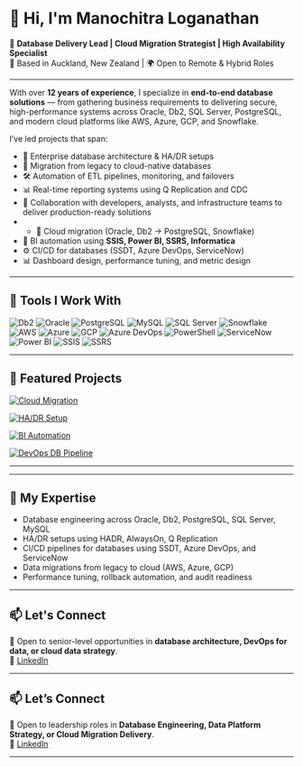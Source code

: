 # 👋 Hi, I'm Manochitra Loganathan

🧠 **Database Delivery Lead | Cloud Migration Strategist | High Availability Specialist**  
📍 Based in Auckland, New Zealand | 🌍 Open to Remote & Hybrid Roles

---

With over **12 years of experience**, I specialize in **end-to-end database solutions** — from gathering business requirements to delivering secure, high-performance systems across Oracle, Db2, SQL Server, PostgreSQL, and modern cloud platforms like AWS, Azure, GCP, and Snowflake.

I’ve led projects that span:

- 📌 Enterprise database architecture & HA/DR setups  
- 🚀 Migration from legacy to cloud-native databases  
- 🛠️ Automation of ETL pipelines, monitoring, and failovers  
- 📊 Real-time reporting systems using Q Replication and CDC  
- 🤝 Collaboration with developers, analysts, and infrastructure teams to deliver production-ready solutions
- - 🚀 Cloud migration (Oracle, Db2 → PostgreSQL, Snowflake)
- 🧩 BI automation using **SSIS, Power BI, SSRS, Informatica**
- ⚙️ CI/CD for databases (SSDT, Azure DevOps, ServiceNow)
- 📊 Dashboard design, performance tuning, and metric design

---

## 🔧 Tools I Work With

![Db2](https://img.shields.io/badge/Db2-11.5-blue?logo=ibm)
![Oracle](https://img.shields.io/badge/Oracle-19c-red?logo=oracle)
![PostgreSQL](https://img.shields.io/badge/PostgreSQL-15-blue?logo=postgresql)
![MySQL](https://img.shields.io/badge/MySQL-8.0-blue?logo=mysql)
![SQL Server](https://img.shields.io/badge/SQL%20Server-2019-red?logo=microsoftsqlserver)
![Snowflake](https://img.shields.io/badge/Snowflake-Cloud--Data-blue?logo=snowflake)
![AWS](https://img.shields.io/badge/AWS-Data--Migration-orange?logo=amazonaws)
![Azure](https://img.shields.io/badge/Azure-SQL%20Database-blue?logo=microsoftazure)
![GCP](https://img.shields.io/badge/GCP-BigQuery-yellow?logo=googlecloud)
![Azure DevOps](https://img.shields.io/badge/Azure-DevOps-blue?logo=azuredevops)
![PowerShell](https://img.shields.io/badge/PowerShell-Automation-lightblue)
![ServiceNow](https://img.shields.io/badge/ServiceNow-Ticketing-black?logo=servicenow)
![Power BI](https://img.shields.io/badge/Power--BI-Analytics-yellow?logo=powerbi)
![SSIS](https://img.shields.io/badge/SSIS-ETL-blue?logo=microsoftsqlserver)
![SSRS](https://img.shields.io/badge/SSRS-Reporting-lightblue?logo=microsoftsqlserver)

---

## 📌 Featured Projects



[![Cloud Migration](https://github-readme-stats.vercel.app/api/pin/?username=Manochitra-Loganathan&repo=cloud-database-migration-azure-aws)](https://github.com/Manochitra-Loganathan/cloud-database-migration-azure-aws)

[![HA/DR Setup](https://github-readme-stats.vercel.app/api/pin/?username=Manochitra-Loganathan&repo=ha-replication-setup-financial-db)](https://github.com/Manochitra-Loganathan/ha-replication-setup-financial-db)

[![BI Automation](https://github-readme-stats.vercel.app/api/pin/?username=Manochitra-Loganathan&repo=bi-automation-powerbi-ssis-ssrs)](https://github.com/Manochitra-Loganathan/bi-automation-powerbi-ssis-ssrs)


[![DevOps DB Pipeline](https://github-readme-stats.vercel.app/api/pin/?username=Manochitra-Loganathan&repo=devops-db-pipeline-cicd-ssdt)](https://github.com/Manochitra-Loganathan/devops-db-pipeline-cicd-ssdt)

---
---

## 🧩 My Expertise

- Database engineering across Oracle, Db2, PostgreSQL, SQL Server, MySQL  
- HA/DR setups using HADR, AlwaysOn, Q Replication  
- CI/CD pipelines for databases using SSDT, Azure DevOps, and ServiceNow  
- Data migrations from legacy to cloud (AWS, Azure, GCP)  
- Performance tuning, rollback automation, and audit readiness

---

## 📫 Let's Connect

💬 Open to senior-level opportunities in **database architecture, DevOps for data, or cloud data strategy**.  
🔗 [LinkedIn](https://www.linkedin.com/in/manochitraloganathan)

---

## 📫 Let’s Connect

📍 Open to leadership roles in **Database Engineering, Data Platform Strategy, or Cloud Migration Delivery**.  
🔗 [LinkedIn](https://www.linkedin.com/in/manochitraloganathan)

---
